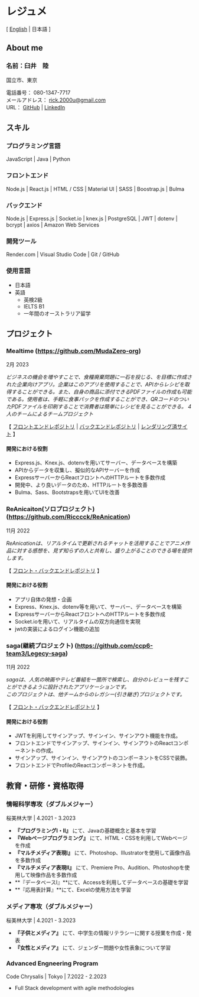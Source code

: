 <link rel="stylesheet" href="style.css" />

# レジュメ
[ [English](https://github.com/Ricccck/Ricccck/blob/main/README.md) | 日本語 ]


## About me
### 名前：臼井　陸
国立市、東京

電話番号： 080-1347-7717 <br>
メールアドレス： rick.2000u@gmail.com <br>
URL： [GitHub](https://github.com/Ricccck) | [LinkedIn](https://www.linkedin.com/in/ricccck-usui/)


## スキル
### プログラミング言語
JavaScript | Java | Python


### フロントエンド
Node.js | React.js | HTML / CSS | Material UI | SASS | Boostrap.js | Bulma

### バックエンド
Node.js | Express.js | Socket.io | knex.js | PostgreSQL | JWT | dotenv | bcrypt | axios | Amazon Web Services

### 開発ツール
Render.com | Visual Studio Code | Git / GitHub

### 使用言語
- 日本語
- 英語
  - 英検2級
  - IELTS B1
  - 一年間のオーストラリア留学


## プロジェクト
### Mealtime (https://github.com/MudaZero-org)
<div class="date">2月 2023</div>

*ビジネスの機会を増やすことで、食糧廃棄問題に一石を投じる、を目標に作成された企業向けアプリ。企業はこのアプリを使用することで、APIからレシピを取得することができる。また、自身の商品に添付できるPDFファイルの作成も可能である。使用者は、手軽に食事パックを作成することができ、QRコードのついたPDFファイルを印刷することで消費者は簡単にレシピを見ることができる。*
*4人のチームによるチームプロジェクト*

【 [フロントエンドレポジトリ](https://github.com/MudaZero-org/Mealtime-FE) | 
[バックエンドレポジトリ](https://github.com/MudaZero-org/Mealtime-BE) | 
[レンダリング済サイト](www.mealtime-web.com) 】

#### 開発における役割
- Express.js、Knex.js、dotenvを用いてサーバー、データベースを構築
- APIからデータを収集し、擬似的なAPIサーバーを作成
- ExpressサーバーからReactフロントへのHTTPルートを多数作成
- 開発中、より良いデータのため、HTTPルートを多数改善
- Bulma、Sass、Bootstrapsを用いてUIを改善


### ReAnicaiton(ソロプロジェクト) (https://github.com/Ricccck/ReAnication)
<div class="date">11月 2022</div>

*ReAnicationは、リアルタイムで更新されるチャットを活用することでアニメ作品に対する感想を、見ず知らずの人と共有し、盛り上がることのできる場を提供します。*

【 [フロント・バックエンドレポジトリ](https://github.com/Ricccck/ReAnication) 】

#### 開発における役割
- アプリ自体の発想・企画
- Express、Knex.js、dotenv等を用いて、サーバー、データベースを構築
- ExpressサーバーからReactフロントへのHTTPルートを多数作成
- Socket.ioを用いて、リアルタイムの双方向通信を実現
- jwtの実装によるログイン機能の追加

### saga(継続プロジェクト) (https://github.com/ccp6-team3/Legecy-saga)
<div class="date">11月 2022</div>

*sagaは、人気の映画やテレビ番組を一箇所で検索し、自分のレビューを残すことができるように設計されたアプリケーションです。*<br>
*このプロジェクトは、他チームからのレガシー(引き継ぎ)プロジェクトです。*

【 [フロント・バックエンドレポジトリ](https://github.com/ccp6-team3/Legecy-saga) 】

#### 開発における役割
- JWTを利用してサインアップ、サインイン、サインアウト機能を作成。
- フロントエンドでサインアップ、サインイン、サインアウトのReactコンポーネントの作成。
- サインアップ、サインイン、サインアウトのコンポーネントをCSSで装飾。
- フロントエンドでProfileのReactコンポーネントを作成。


## 教育・研修・資格取得
### 情報科学専攻（ダブルメジャー）
桜美林大学 | 4.2021 - 3.2023
- **『プログラミングI・II』** にて、Javaの基礎概念と基本を学習
- **『Webページプログラミング』** にて、HTML・CSSを利用してWebページを作成
- **『マルチメディア表現I』** にて、Photoshop、Illustratorを使用して画像作品を多数作成
- **『マルチメディア表現II』** にて、Premiere Pro、Audition、Photoshopを使用して映像作品を多数作成
- **『データベースI』**にて、Accessを利用してデータベースの基礎を学習
- **『応用表計算』**にて、Excelの使用方法を学習

### メディア専攻（ダブルメジャー）
桜美林大学 | 4.2021 - 3.2023
- **『子供とメディア』** にて、中学生の情報リテラシーに関する授業を作成・発表
- **『女性とメディア』** にて、ジェンダー問題や女性表象について学習

### Advanced Engneering Program
Code Chrysalis | Tokyo | 7.2022 - 2.2023
- Full Stack development with agile methodologies